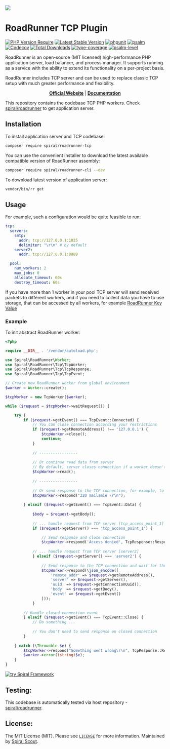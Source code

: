 <a href="https://roadrunner.dev" target="_blank">
  <picture>
    <source media="(prefers-color-scheme: dark)" srcset="https://github.com/roadrunner-server/.github/assets/8040338/e6bde856-4ec6-4a52-bd5b-bfe78736c1ff">
    <img align="center" src="https://github.com/roadrunner-server/.github/assets/8040338/040fb694-1dd3-4865-9d29-8e0748c2c8b8">
  </picture>
</a>

# RoadRunner TCP Plugin

[![PHP Version Require](https://poser.pugx.org/spiral/roadrunner-tcp/require/php)](https://packagist.org/packages/spiral/roadrunner-tcp)
[![Latest Stable Version](https://poser.pugx.org/spiral/roadrunner-tcp/v/stable)](https://packagist.org/packages/spiral/roadrunner-tcp)
[![phpunit](https://github.com/spiral/roadrunner-tcp/actions/workflows/phpunit.yml/badge.svg)](https://github.com/spiral/roadrunner-tcp/actions)
[![psalm](https://github.com/spiral/roadrunner-tcp/actions/workflows/psalm.yml/badge.svg)](https://github.com/spiral/roadrunner-tcp/actions)
[![Codecov](https://codecov.io/gh/roadrunner-php/tcp/branch/3.x/graph/badge.svg)](https://codecov.io/gh/roadrunner-php/tcp)
[![Total Downloads](https://poser.pugx.org/spiral/roadrunner-tcp/downloads)](https://packagist.org/packages/spiral/roadrunner-tcp)
[![type-coverage](https://shepherd.dev/github/roadrunner-php/tcp/coverage.svg)](https://shepherd.dev/github/spiral/roadrunner-php/tcp)
[![psalm-level](https://shepherd.dev/github/roadrunner-php/tcp/level.svg)](https://shepherd.dev/github/roadrunner-php/tcp)

RoadRunner is an open-source (MIT licensed) high-performance PHP application server, load balancer, and process manager.
It supports running as a service with the ability to extend its functionality on a per-project basis.

RoadRunner includes TCP server and can be used to replace classic TCP setup with much greater performance and flexibility.

<p align="center">
	<a href="https://roadrunner.dev/"><b>Official Website</b></a> | 
	<a href="https://docs.roadrunner.dev"><b>Documentation</b></a>
</p>

This repository contains the codebase TCP PHP workers. Check [spiral/roadrunner](https://github.com/spiral/roadrunner)
to get application server.

## Installation

To install application server and TCP codebase:

```bash
composer require spiral/roadrunner-tcp
```

You can use the convenient installer to download the latest available compatible version of RoadRunner assembly:

```bash
composer require spiral/roadrunner-cli --dev
```

To download latest version of application server:

```bash
vendor/bin/rr get
```

## Usage

For example, such a configuration would be quite feasible to run:

```yaml
tcp:
  servers:
    smtp:
      addr: tcp://127.0.0.1:1025
      delimiter: "\r\n" # by default
    server2:
      addr: tcp://127.0.0.1:8889

  pool:
    num_workers: 2
    max_jobs: 0
    allocate_timeout: 60s
    destroy_timeout: 60s
```

If you have more than 1 worker in your pool TCP server will send received packets to different workers,
and if you need to collect data you have to use storage, that can be accessed by all workers, for example [RoadRunner Key Value](https://github.com/spiral/roadrunner-kv)

### Example

To init abstract RoadRunner worker:

```php
<?php

require __DIR__ . '/vendor/autoload.php';

use Spiral\RoadRunner\Worker;
use Spiral\RoadRunner\Tcp\TcpWorker;
use Spiral\RoadRunner\Tcp\TcpResponse;
use Spiral\RoadRunner\Tcp\TcpEvent;

// Create new RoadRunner worker from global environment
$worker = Worker::create();

$tcpWorker = new TcpWorker($worker);

while ($request = $tcpWorker->waitRequest()) {

    try {
        if ($request->getEvent() === TcpEvent::Connected) {
            // You can close connection according your restrictions
            if ($request->getRemoteAddress() !== '127.0.0.1') {
                $tcpWorker->close();
                continue;
            }
            
            // -----------------
            
            // Or continue read data from server
            // By default, server closes connection if a worker doesn't send CONTINUE response 
            $tcpWorker->read();
            
            // -----------------
            
            // Or send response to the TCP connection, for example, to the SMTP client
            $tcpWorker->respond("220 mailamie \r\n");
            
        } elseif ($request->getEvent() === TcpEvent::Data) {
                   
            $body = $request->getBody();
            
            // ... handle request from TCP server [tcp_access_point_1]
            if ($request->getServer() === 'tcp_access_point_1') {

                // Send response and close connection
                $tcpWorker->respond('Access denied', TcpResponse::RespondClose);
               
            // ... handle request from TCP server [server2] 
            } elseif ($request->getServer() === 'server2') {
                
                // Send response to the TCP connection and wait for the next request
                $tcpWorker->respond(\json_encode([
                    'remote_addr' => $request->getRemoteAddress(),
                    'server' => $request->getServer(),
                    'uuid' => $request->getConnectionUuid(),
                    'body' => $request->getBody(),
                    'event' => $request->getEvent()
                ]));
            }
           
        // Handle closed connection event 
        } elseif ($request->getEvent() === TcpEvent::Close) {
            // Do something ...
            
            // You don't need to send response on closed connection
        }
        
    } catch (\Throwable $e) {
        $tcpWorker->respond("Something went wrong\r\n", TcpResponse::RespondClose);
        $worker->error((string)$e);
    }
}
```

<a href="https://spiral.dev/">
<img src="https://user-images.githubusercontent.com/773481/220979012-e67b74b5-3db1-41b7-bdb0-8a042587dedc.jpg" alt="try Spiral Framework" />
</a>

## Testing:

This codebase is automatically tested via host repository - [spiral/roadrunner](https://github.com/spiral/roadrunner).

## License:

The MIT License (MIT). Please see [`LICENSE`](./LICENSE) for more information. Maintained
by [Spiral Scout](https://spiralscout.com).
